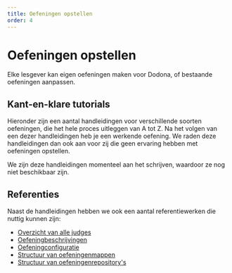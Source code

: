 ```yaml
---
title: Oefeningen opstellen
order: 4
---
```


# Oefeningen opstellen

Elke lesgever kan eigen oefeningen maken voor Dodona, of bestaande oefeningen aanpassen.

## Kant-en-klare tutorials

Hieronder zijn een aantal handleidingen voor verschillende soorten oefeningen, die het hele proces uitleggen van A tot Z.
Na het volgen van een dezer handleidingen heb je een werkende oefening.
We raden deze handleidingen dan ook aan voor zij die geen ervaring hebben met oefeningen opstellen.

We zijn deze handleidingen momenteel aan het schrijven, waardoor ze nog niet beschikbaar zijn.

[//]: # (- Oefening met input-output: een oefening waarbij er invoer gelezen wordt en een resultaat uitgeschreven wordt)

[//]: # (- Oefening met functies: hier moet een functie geschreven worden die een resultaat als returnwaarde geeft)

[//]: # (- Oefening met klassen: hier moet een klassen geschreven worden)

[//]: # (- Oefening met argumenten: hier moet een programma geschreven worden dat argumenten aanvaard)

## Referenties

Naast de handleidingen hebben we ook een aantal referentiewerken die nuttig kunnen zijn:

- [Overzicht van alle judges](/nl/references/judges)
- [Oefeningbeschrijvingen](/nl/references/exercise-description)
- [Oefeningconfiguratie](/nl/references/exercise-config)
- [Structuur van oefeningenmappen](/nl/references/exercise-directory-structure)
- [Structuur van oefeningenrepository's](/nl/references/repository-directory-structure)
